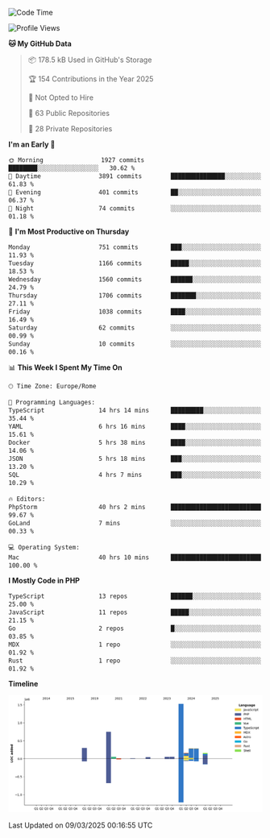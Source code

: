 <!--START_SECTION:waka-->
![Code Time](http://img.shields.io/badge/Code%20Time-5%2C766%20hrs%2048%20mins-blue)

![Profile Views](http://img.shields.io/badge/Profile%20Views-0-blue)

**🐱 My GitHub Data** 

> 📦 178.5 kB Used in GitHub's Storage 
 > 
> 🏆 154 Contributions in the Year 2025
 > 
> 🚫 Not Opted to Hire
 > 
> 📜 63 Public Repositories 
 > 
> 🔑 28 Private Repositories 
 > 
**I'm an Early 🐤** 

```text
🌞 Morning                1927 commits        ████████░░░░░░░░░░░░░░░░░   30.62 % 
🌆 Daytime                3891 commits        ███████████████░░░░░░░░░░   61.83 % 
🌃 Evening                401 commits         ██░░░░░░░░░░░░░░░░░░░░░░░   06.37 % 
🌙 Night                  74 commits          ░░░░░░░░░░░░░░░░░░░░░░░░░   01.18 % 
```
📅 **I'm Most Productive on Thursday** 

```text
Monday                   751 commits         ███░░░░░░░░░░░░░░░░░░░░░░   11.93 % 
Tuesday                  1166 commits        █████░░░░░░░░░░░░░░░░░░░░   18.53 % 
Wednesday                1560 commits        ██████░░░░░░░░░░░░░░░░░░░   24.79 % 
Thursday                 1706 commits        ███████░░░░░░░░░░░░░░░░░░   27.11 % 
Friday                   1038 commits        ████░░░░░░░░░░░░░░░░░░░░░   16.49 % 
Saturday                 62 commits          ░░░░░░░░░░░░░░░░░░░░░░░░░   00.99 % 
Sunday                   10 commits          ░░░░░░░░░░░░░░░░░░░░░░░░░   00.16 % 
```


📊 **This Week I Spent My Time On** 

```text
🕑︎ Time Zone: Europe/Rome

💬 Programming Languages: 
TypeScript               14 hrs 14 mins      █████████░░░░░░░░░░░░░░░░   35.44 % 
YAML                     6 hrs 16 mins       ████░░░░░░░░░░░░░░░░░░░░░   15.61 % 
Docker                   5 hrs 38 mins       ████░░░░░░░░░░░░░░░░░░░░░   14.06 % 
JSON                     5 hrs 18 mins       ███░░░░░░░░░░░░░░░░░░░░░░   13.20 % 
SQL                      4 hrs 7 mins        ███░░░░░░░░░░░░░░░░░░░░░░   10.29 % 

🔥 Editors: 
PhpStorm                 40 hrs 2 mins       █████████████████████████   99.67 % 
GoLand                   7 mins              ░░░░░░░░░░░░░░░░░░░░░░░░░   00.33 % 

💻 Operating System: 
Mac                      40 hrs 10 mins      █████████████████████████   100.00 % 
```

**I Mostly Code in PHP** 

```text
TypeScript               13 repos            ██████░░░░░░░░░░░░░░░░░░░   25.00 % 
JavaScript               11 repos            █████░░░░░░░░░░░░░░░░░░░░   21.15 % 
Go                       2 repos             █░░░░░░░░░░░░░░░░░░░░░░░░   03.85 % 
MDX                      1 repo              ░░░░░░░░░░░░░░░░░░░░░░░░░   01.92 % 
Rust                     1 repo              ░░░░░░░░░░░░░░░░░░░░░░░░░   01.92 % 
```



**Timeline**

![Lines of Code chart](https://raw.githubusercontent.com/frnwtr/frnwtr/main/assets/bar_graph.png)


 Last Updated on 09/03/2025 00:16:55 UTC
<!--END_SECTION:waka-->